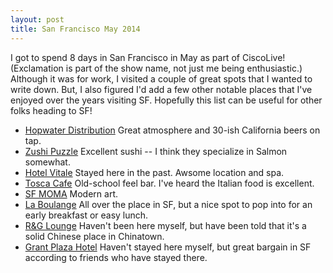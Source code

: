 ```yaml
---
layout: post
title: San Francisco May 2014
---
```


I got to spend 8 days in San Francisco in May as part of CiscoLive! (Exclamation is part of the show name, not just me being enthusiastic.)  Although it was for work, I visited a couple of great spots that I wanted to write down.  But, I also figured I'd add a few other notable places that I've enjoyed over the years visiting SF.  Hopefully this list can be useful for other folks heading to SF!

* [Hopwater Distribution](http://www.hopwaterdistribution.com/)  Great atmosphere and 30-ish California beers on tap.
* [Zushi Puzzle](www.zushipuzzle.com/) Excellent sushi -- I think they specialize in Salmon somewhat.
* [Hotel Vitale](http://www.hotelvitale.com/) Stayed here in the past.  Awsome location and spa.
* [Tosca Cafe](http://toscacafesf.com/) Old-school feel bar.  I've heard the Italian food is excellent.
* [SF MOMA](http://www.sfmoma.org/) Modern art.
* [La Boulange](http://www.laboulangebakery.com/) All over the place in SF, but a nice spot to pop into for an early breakfast or easy lunch.
* [R&G Lounge](http://rnglounge.com/) Haven't been here myself, but have been told that it's a solid Chinese place in Chinatown.
* [Grant Plaza Hotel](http://www.grantplaza.com/)  Haven't stayed here myself, but great bargain in SF according to friends who have stayed there.

